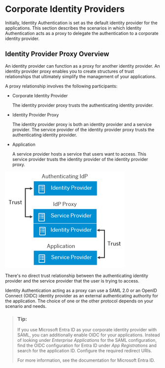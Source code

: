 <!-- loio19f3eca47db643b6aad448b5dc1075ad -->

# Corporate Identity Providers

Initially, Identity Authentication is set as the default identity provider for the applications. This section describes the scenarios in which Identity Authentication acts as a proxy to delegate the authentication to a corporate identity provider.



## Identity Provider Proxy Overview

An identity provider can function as a proxy for another identity provider. An identity provider proxy enables you to create structures of trust relationships that ultimately simplify the management of your applications.

A proxy relationship involves the following participants:

-   Corporate Identity Provider

    The identity provider proxy trusts the authenticating identity provider.

-   Identity Provider Proxy

    The identity provider proxy is both an identity provider and a service provider. The service provider of the identity provider proxy trusts the authenticating identity provider.

-   Application

    A service provider hosts a service that users want to access. This service provider trusts the identity provider of the identity provider proxy.


![](images/Proxy_Mode_Diagram_ae2a8aa.png)

There's no direct trust relationship between the authenticating identity provider and the service provider that the user is trying to access.

Identity Authentication acting as a proxy can use a SAML 2.0 or an OpenID Connect \(OIDC\) identity provider as an external authenticating authority for the application. The choice of one or the other protocol depends on your scenario and needs.

> ### Tip:  
> If you use Microsoft Entra ID as your corporate identity provider with SAML, you can additionally enable OIDC for your applications. Instead of looking under *Enterprise Applications* for the SAML configuration, find the OIDC configuration for Entra ID under *App Registrations* and search for the application ID. Configure the required redirect URIs.
> 
> For more information, see the documentation for Microsoft Entra ID.

